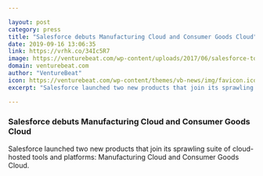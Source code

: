 ```yaml
---

layout: post
category: press
title: "Salesforce debuts Manufacturing Cloud and Consumer Goods Cloud"
date: 2019-09-16 13:06:35
link: https://vrhk.co/34Ic5R7
image: https://venturebeat.com/wp-content/uploads/2017/06/salesforce-tower-indianapolis-e1560481239613.jpg?w=1200&strip=all
domain: venturebeat.com
author: "VentureBeat"
icon: https://venturebeat.com/wp-content/themes/vb-news/img/favicon.ico
excerpt: "Salesforce launched two new products that join its sprawling suite of cloud-hosted tools and platforms: Manufacturing Cloud and Consumer Goods Cloud."

---
```


### Salesforce debuts Manufacturing Cloud and Consumer Goods Cloud

Salesforce launched two new products that join its sprawling suite of cloud-hosted tools and platforms: Manufacturing Cloud and Consumer Goods Cloud.